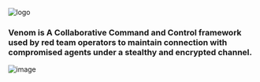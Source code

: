 
![logo](https://user-images.githubusercontent.com/54769522/169645448-7e3c483a-e7b2-41b0-9567-4b4c0e75bfe2.png)

### Venom is A Collaborative Command and Control framework used by red team operators to maintain connection with compromised agents under a stealthy and encrypted channel.

![image](https://user-images.githubusercontent.com/54769522/169645507-6146e82e-8f82-4601-bbe3-ff862771798b.png)

